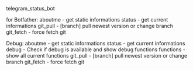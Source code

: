 telegram_status_bot


for Botfather:
aboutme - get static informations
status - get current informations
git_pull - [branch] pull newest version or change branch
git_fetch - force fetch git

Debug:
aboutme - get static informations
status - get current informations
debug - Check if debug is available and show debug functions
functions - show all current functions
git_pull - [branch] pull newest version or change branch
git_fetch - force fetch git
